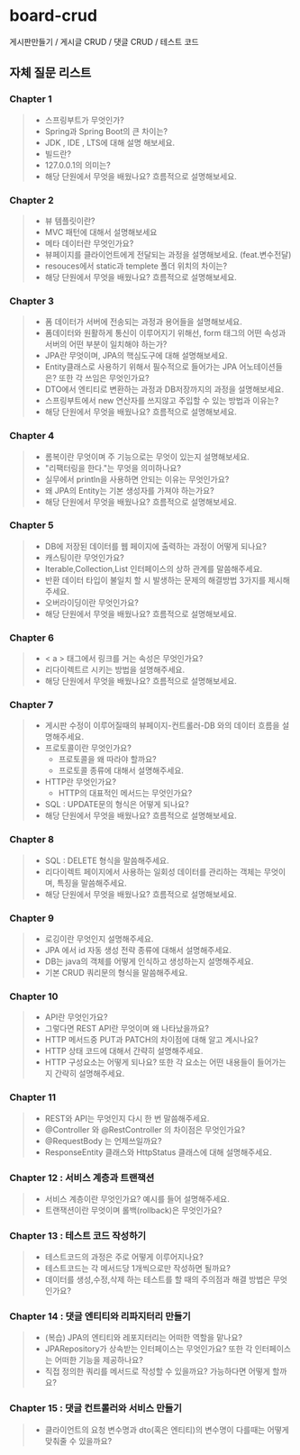 # board-crud
게시판만들기 / 게시글 CRUD / 댓글 CRUD / 테스트 코드

## 자체 질문 리스트

### Chapter 1
> - 스프링부트가 무엇인가?
> - Spring과 Spring Boot의 큰 차이는?
> - JDK , IDE , LTS에 대해 설명 해보세요.
> - 빌드란?
> - 127.0.0.1의 의미는?
> - 해당 단원에서 무엇을 배웠나요? 흐름적으로 설명해보세요.

### Chapter 2
> - 뷰 템플릿이란?
> - MVC 패턴에 대해서 설명해보세요
> - 메타 데이터란 무엇인가요?
> - 뷰페이지를 클라이언트에게 전달되는 과정을 설명해보세요. (feat.변수전달)
> - resouces에서 static과 templete 폴더 위치의 차이는?
> - 해당 단원에서 무엇을 배웠나요? 흐름적으로 설명해보세요.

### Chapter 3
> - 폼 데이터가 서버에 전송되는 과정과 용어들을 설명해보세요.
> - 폼데이터와 원활하게 통신이 이루어지기 위해선, form 태그의 어떤 속성과 서버의 어떤 부분이 일치해야 하는가?
> - JPA란 무엇이며, JPA의 핵심도구에 대해 설명해보세요.
> - Entity클래스로 사용하기 위해서 필수적으로 들어가는 JPA 어노테이션들은? 또한 각 쓰임은 무엇인가요?
> - DTO에서 엔티티로 변환하는 과정과 DB저장까지의 과정을 설명해보세요.
> - 스프링부트에서 new 연산자를 쓰지않고 주입할 수 있는 방법과 이유는?
> - 해당 단원에서 무엇을 배웠나요? 흐름적으로 설명해보세요.

### Chapter 4
> - 롬복이란 무엇이며 주 기능으로는 무엇이 있는지 설명해보세요.
> - "리팩터링을 한다."는 무엇을 의미하나요?
> - 실무에서 println을 사용하면 안되는 이유는 무엇인가요?
> - 왜 JPA의 Entity는 기본 생성자를 가져야 하는가요?
> - 해당 단원에서 무엇을 배웠나요? 흐름적으로 설명해보세요.

### Chapter 5
> - DB에 저장된 데이터를 웹 페이지에 출력하는 과정이 어떻게 되나요?
> - 캐스팅이란 무엇인가요?
> - Iterable,Collection,List 인터페이스의 상하 관계를 말씀해주세요. 
> - 반환 데이터 타입이 불일치 할 시 발생하는 문제의 해결방법 3가지를 제시해주세요.
> - 오버라이딩이란 무엇인가요?
> - 해당 단원에서 무엇을 배웠나요? 흐름적으로 설명해보세요.

### Chapter 6
> - < a > 태그에서 링크를 거는 속성은 무엇인가요?
> - 리다이렉트르 시키는 방법을 설명해주세요.
> - 해당 단원에서 무엇을 배웠나요? 흐름적으로 설명해보세요.

### Chapter 7
> - 게시판 수정이 이루어질때의 뷰페이지-컨트롤러-DB 와의 데이터 흐름을 설명해주세요.
> - 프로토콜이란 무엇인가요?
>   - 프로토콜을 왜 따라야 할까요?
>   - 프로토콜 종류에 대해서 설명해주세요.
> - HTTP란 무엇인가요?
>   - HTTP의 대표적인 메서드는 무엇인가요?
> - SQL : UPDATE문의 형식은 어떻게 되나요?
> - 해당 단원에서 무엇을 배웠나요? 흐름적으로 설명해보세요.

### Chapter 8
> - SQL : DELETE 형식을 말씀해주세요.
> - 리다이렉트 페이지에서 사용하는 일회성 데이터를 관리하는 객체는 무엇이며, 특징을 말씀해주세요.
> - 해당 단원에서 무엇을 배웠나요? 흐름적으로 설명해보세요.

### Chapter 9
> - 로깅이란 무엇인지 설명해주세요.
> - JPA 에서 id 자동 생성 전략 종류에 대해서 설명해주세요.
> - DB는 java의 객체를 어떻게 인식하고 생성하는지 설명해주세요.
> - 기본 CRUD 쿼리문의 형식을 말씀해주세요.

### Chapter 10
> - API란 무엇인가요?
> - 그렇다면 REST API란 무엇이며 왜 나타났을까요?
> - HTTP 메서드중 PUT과 PATCH의 차이점에 대해 알고 계시나요?
> - HTTP 상태 코드에 대해서 간략히 설명해주세요.
> - HTTP 구성요소는 어떻게 되나요? 또한 각 요소는 어떤 내용들이 들어가는지 간략히 설명해주세요.

### Chapter 11
> - REST와 API는 무엇인지 다시 한 번 말씀해주세요.
> - @Controller 와 @RestController 의 차이점은 무엇인가요?
> - @RequestBody 는 언제쓰일까요?
> - ResponseEntity 클래스와 HttpStatus 클래스에 대해 설명해주세요.

### Chapter 12 : 서비스 계층과 트랜잭션
> - 서비스 계층이란 무엇인가요? 예시를 들어 설명해주세요.
> - 트랜잭션이란 무엇이며 롤백(rollback)은 무엇인가요?

### Chapter 13 : 테스트 코드 작성하기
> - 테스트코드의 과정은 주로 어떻게 이루어지나요?
> - 테스트코드는 각 메서드당 1개씩으로만 작성하면 될까요?
> - 데이터를 생성,수정,삭제 하는 테스트를 할 때의 주의점과 해결 방법은 무엇인가요?

### Chapter 14 : 댓글 엔티티와 리파지터리 만들기
> - (복습) JPA의 엔티티와 레포지터리는 어떠한 역할을 맡나요?
> - JPARepository가 상속받는 인터페이스는 무엇인가요? 또한 각 인터페이스는 어떠한 기능을 제공하나요?
> - 직접 정의한 쿼리를 메서드로 작성할 수 있을까요? 가능하다면 어떻게 할까요?

### Chapter 15 : 댓글 컨트롤러와 서비스 만들기
> - 클라이언트의 요청 변수명과 dto(혹은 엔티티)의 변수명이 다를때는 어떻게 맞춰줄 수 있을까요?